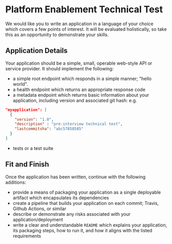 # Platform Enablement Technical Test

We would like you to write an application in a language of your choice
which covers a few points of interest. It will be evaluated holistically,
so take this as an opportunity to demonstrate your skills.

## Application Details

Your application should be a simple, small, operable web-style API or service
provider. It should implement the following:

- a simple root endpoint which responds in a simple manner; "hello world".
- a health endpoint which returns an appropriate response code
- a metadata endpoint which returns basic information about your application, including version and associated git hash:
e.g.
```json
"myapplication": [
  {
    "version": "1.0",
    "description" : "pre-interview technical test",
    "lastcommitsha": "abc57858585"
  }
]
```

- tests or a test suite

## Fit and Finish

Once the application has been written, continue with the following additions:

- provide a means of packaging your application as a single deployable artifact which encapsulates its dependencies
- create a pipeline that builds your application on each commit; Travis, Github Actions, or similar
- describe or demonstrate any risks associated with your application/deployment
- write a clear and understandable `README` which explains your application, its packaging steps, how to run it, and how it aligns with the listed requirements
